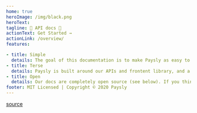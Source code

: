 ```yaml
---
home: true
heroImage: /img/black.png
heroText: 
tagline: 🔨 API docs 🔧
actionText: Get Started →
actionLink: /overview/
features:

- title: Simple
  details: The goal of this documentation is to make Paysly as easy to use as possible.
- title: Terse
  details: Paysly is built around our APIs and frontent library, and a clean interface is our 1st priority. Stripe powers our connection with the banking network, and we link directly to their docs where relevant.
- title: Open
  details: Our docs are completely open source (see below). If you think something could be clearer, feel free to open an issue or pull request at https://github.com/paysly-io/docs.
footer: MIT Licensed | Copyright © 2020 Paysly
---
```


[source](https://github.com/paysly-io/docs)